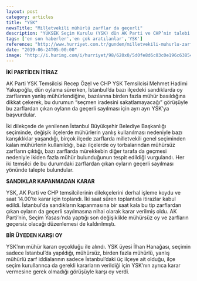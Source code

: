 ```yaml
---
layout: post
category: articles
title: "YSK"
newsTitle: "Milletvekili mühürlü zarflar da geçerli"
description: "YÜKSEK Seçim Kurulu (YSK) dün AK Parti ve CHP’nin talebi üzerine, İstanbul Büyükşehir Belediye Başkanlığı seçimi oylaması sürerken, yanlış mühür basılan, mühürsüz olan veya birden fazla mühür basılı zarf içindeki oyların geçerli sayılmasına karar verdi. YSK bu kararla mühür karmaşasını noktaladı. YSK kararı ışığında, geçen seçimlerden kalan ve ‘milletvekili seçimi mührünü taşıyan’ zarflar da geçerli sayılacak."
tags: ['en son haberler','en çok aratılanlar','YSK']
reference: "http://www.hurriyet.com.tr/gundem/milletvekili-muhurlu-zarflar-da-gecerli-41253079"
date: "2019-06-24T05:00:00"
image: "http://i.hurimg.com/i/hurriyet/98/620x0/5d0fe8d6c03c0e196c63854f.jpg"
---
```


<p><strong>İKİ PARTİDEN İTİRAZ</strong></p>
<p>AK Parti YSK Temsilcisi Recep &Ouml;zel ve CHP YSK Temsilcisi Mehmet Hadimi Yakupoğlu, d&uuml;n oylama s&uuml;rerken, İstanbul&rsquo;da bazı il&ccedil;edeki sandıklarda oy zarflarının yanlış m&uuml;h&uuml;rlendiğine, bazılarına birden fazla m&uuml;h&uuml;r basıldığına dikkat &ccedil;ekerek, bu durumun &ldquo;se&ccedil;men iradesini sakatlamayacağı&rdquo; g&ouml;r&uuml;ş&uuml;yle bu zarflardan &ccedil;ıkan oyların da ge&ccedil;erli sayılması i&ccedil;in ayrı ayrı YSK&rsquo;ya başvurdular.</p>
<p>İki dilek&ccedil;ede de yenilenen İstanbul B&uuml;y&uuml;kşehir Belediye Başkanlığı se&ccedil;iminde, değişik il&ccedil;elerde m&uuml;h&uuml;rlerin yanlış kullanılması nedeniyle bazı karışıklıklar yaşandığı, bir&ccedil;ok il&ccedil;ede zarflarda milletvekili genel se&ccedil;iminden kalan m&uuml;h&uuml;rlerin kullanıldığı, bazı il&ccedil;elerde oy torbalarından m&uuml;h&uuml;rs&uuml;z zarfların &ccedil;ıktığı, bazı zarflarda m&uuml;rekkebin diğer tarafa da ge&ccedil;mesi nedeniyle ikiden fazla m&uuml;h&uuml;r bulunduğunun tespit edildiği vurgulandı. Her iki temsilci de bu durumdaki zarflardan &ccedil;ıkan oyların ge&ccedil;erli sayılması y&ouml;n&uuml;nde talepte bulundular.</p>
<p><strong>SANDIKLAR KAPANMADAN KARAR</strong></p>
<p>YSK, AK Parti ve CHP temsilcilerinin dilek&ccedil;elerini derhal işleme koydu ve saat 14.00&rsquo;te karar i&ccedil;in toplandı. İki saat s&uuml;ren toplantıda itirazlar kabul edildi. İstanbul&rsquo;da sandıkların kapanmasına bir saat kala bu tip zarflardan &ccedil;ıkan oyların da ge&ccedil;erli sayılmasına nihai olarak karar verilmiş oldu. AK Parti&rsquo;nin, Se&ccedil;im Yasası&rsquo;nda yaptığı son değişiklikle m&uuml;h&uuml;rs&uuml;z oy ve zarfların ge&ccedil;ersiz olacağı d&uuml;zenlemesi de kaldırılmıştı.</p>
<p><strong>BİR &Uuml;YEDEN KARŞI OY</strong></p>
<p>YSK&rsquo;nın m&uuml;h&uuml;r kararı oy&ccedil;okluğu ile alındı. YSK &uuml;yesi İlhan Hanağası, se&ccedil;imin sadece İstanbul&rsquo;da yapıldığı, m&uuml;h&uuml;rs&uuml;z, birden fazla m&uuml;h&uuml;rl&uuml;, yanlış m&uuml;h&uuml;rl&uuml; zarf iddialarının sadece İstanbul&rsquo;daki &uuml;&ccedil; il&ccedil;eye ait olduğu, il&ccedil;e se&ccedil;im kurullarınca da gerekli kararların verildiği i&ccedil;in YSK&rsquo;nın ayrıca karar vermesine gerek olmadığı g&ouml;r&uuml;ş&uuml;yle karşı oy verdi.&nbsp;</p>